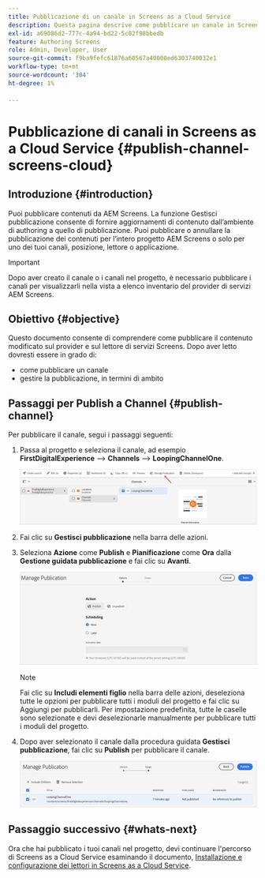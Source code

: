 ```yaml
---
title: Pubblicazione di un canale in Screens as a Cloud Service
description: Questa pagina descrive come pubblicare un canale in Screens as a Cloud Service.
exl-id: a69086d2-777c-4a94-bd22-5c02f98bbedb
feature: Authoring Screens
role: Admin, Developer, User
source-git-commit: f9ba9fefc61876a60567a40000ed6303740032e1
workflow-type: tm+mt
source-wordcount: '304'
ht-degree: 1%

---
```


# Pubblicazione di canali in Screens as a Cloud Service {#publish-channel-screens-cloud}

## Introduzione {#introduction}

Puoi pubblicare contenuti da AEM Screens. La funzione Gestisci pubblicazione consente di fornire aggiornamenti di contenuto dall’ambiente di authoring a quello di pubblicazione. Puoi pubblicare o annullare la pubblicazione dei contenuti per l’intero progetto AEM Screens o solo per uno dei tuoi canali, posizione, lettore o applicazione.

>[!IMPORTANT]
>Dopo aver creato il canale o i canali nel progetto, è necessario pubblicare i canali per visualizzarli nella vista a elenco inventario del provider di servizi AEM Screens.

## Obiettivo {#objective}

Questo documento consente di comprendere come pubblicare il contenuto modificato sul provider e sul lettore di servizi Screens. Dopo aver letto dovresti essere in grado di:

* come pubblicare un canale
* gestire la pubblicazione, in termini di ambito

## Passaggi per Publish a Channel {#publish-channel}

Per pubblicare il canale, segui i passaggi seguenti:

1. Passa al progetto e seleziona il canale, ad esempio **FirstDigitalExperience** —> **Channels** —> **LoopingChannelOne**.

   ![Seleziona canale](/help/screens-cloud/assets/create-content/managepub-1.png)

1. Fai clic su **Gestisci pubblicazione** nella barra delle azioni.

1. Seleziona **Azione** come **Publish** e **Pianificazione** come **Ora** dalla **Gestione guidata pubblicazione** e fai clic su **Avanti**.

   ![Seleziona azione Publish](/help/screens-cloud/assets/create-content/managepub-2.png)

   >[!NOTE]
   >Fai clic su **Includi elementi figlio** nella barra delle azioni, deseleziona tutte le opzioni per pubblicare tutti i moduli del progetto e fai clic su Aggiungi per pubblicarli. Per impostazione predefinita, tutte le caselle sono selezionate e devi deselezionarle manualmente per pubblicare tutti i moduli del progetto.

1. Dopo aver selezionato il canale dalla procedura guidata **Gestisci pubblicazione**, fai clic su **Publish** per pubblicare il canale.

   ![Publish il canale](/help/screens-cloud/assets/create-content/managepub-3.png)


## Passaggio successivo {#whats-next}

Ora che hai pubblicato i tuoi canali nel progetto, devi continuare l&#39;percorso di Screens as a Cloud Service esaminando il documento, [Installazione e configurazione dei lettori in Screens as a Cloud Service](/help/screens-cloud/managing-players-registration/installing-screens-cloud-player.md).
